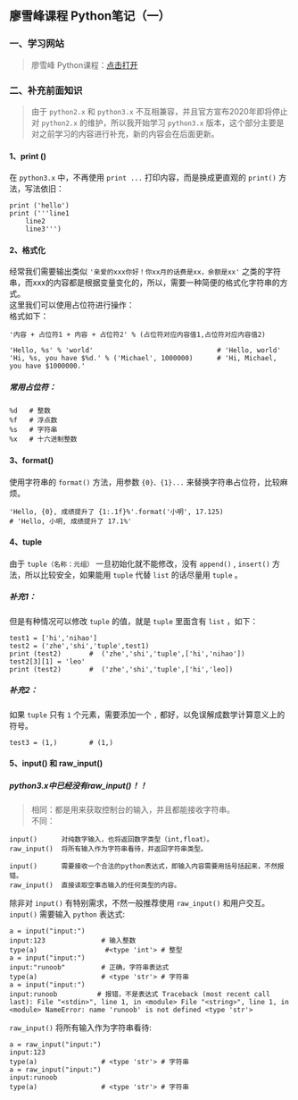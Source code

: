 ## 廖雪峰课程 Python笔记（一）
### 一、学习网站
>廖雪峰 Python课程：[点击打开](https://www.liaoxuefeng.com/wiki/0014316089557264a6b348958f449949df42a6d3a2e542c000/001431608990315a01b575e2ab041168ff0df194698afac000)

### 二、补充前面知识
>由于 `python2.x` 和 `python3.x` 不互相兼容，并且官方宣布2020年即将停止对 `python2.x` 的维护，所以我开始学习 `python3.x` 版本，这个部分主要是对之前学习的内容进行补充，新的内容会在后面更新。  

#### 1、print ()
在 `python3.x` 中，不再使用 `print ...` 打印内容，而是换成更直观的 `print()` 方法，写法依旧：   
```
print ('hello')
print ('''line1
    line2
    line3''')
```
#### 2、格式化
经常我们需要输出类似 `'亲爱的xxx你好！你xx月的话费是xx，余额是xx'` 之类的字符串，而xxx的内容都是根据变量变化的，所以，需要一种简便的格式化字符串的方式。   
这里我们可以使用占位符进行操作：  
格式如下：  
```
'内容 + 占位符1 + 内容 + 占位符2' % (占位符对应内容值1,占位符对应内容值2)
```
```
'Hello, %s' % 'world'                               # 'Hello, world'
'Hi, %s, you have $%d.' % ('Michael', 1000000)      # 'Hi, Michael, you have $1000000.'
```
##### 常用占位符：
```
%d   # 整数
%f   # 浮点数
%s   # 字符串
%x   # 十六进制整数
```

#### 3、format()
使用字符串的 `format()` 方法，用参数 `{0}、{1}...` 来替换字符串占位符，比较麻烦。   
```
'Hello, {0}, 成绩提升了 {1:.1f}%'.format('小明', 17.125)
# 'Hello, 小明, 成绩提升了 17.1%'
```

#### 4、tuple
由于 `tuple（名称：元组）` 一旦初始化就不能修改，没有 `append()` , `insert()` 方法，所以比较安全，如果能用 `tuple` 代替 `list` 的话尽量用 `tuple` 。  
##### 补充1：  
但是有种情况可以修改 `tuple` 的值，就是 `tuple` 里面含有 `list` ，如下：  
```
test1 = ['hi','nihao']
test2 = ('zhe','shi','tuple',test1)
print (test2)       #  ('zhe','shi','tuple',['hi','nihao'])
test2[3][1] = 'leo'
print (test2)       #  ('zhe','shi','tuple',['hi','leo])
```
##### 补充2：  
如果 `tuple` 只有 `1` 个元素，需要添加一个 `,` 都好，以免误解成数学计算意义上的符号。  
```
test3 = (1,)        # (1,)
```

#### 5、input() 和 raw_input()
##### python3.x中已经没有raw_input()！！

>相同：都是用来获取控制台的输入，并且都能接收字符串。  
>不同：  
```
input()      对纯数字输入，也将返回数字类型（int,float）。  
raw_input()  将所有输入作为字符串看待，并返回字符串类型。  
```
```
input()      需要接收一个合法的python表达式，即输入内容需要用括号括起来，不然报错。  
raw_input()  直接读取空事态输入的任何类型的内容。  
```
除非对 `input()` 有特别需求，不然一般推荐使用 `raw_input()` 和用户交互。  
`input()` 需要输入 `python` 表达式:
```
a = input("input:") 
input:123              # 输入整数 
type(a)                 #<type 'int'> # 整型
a = input("input:") 
input:"runoob"         # 正确，字符串表达式
type(a)                # <type 'str'> # 字符串 
a = input("input:") 
input:runoob          # 报错，不是表达式 Traceback (most recent call last): File "<stdin>", line 1, in <module> File "<string>", line 1, in <module> NameError: name 'runoob' is not defined <type 'str'>
```

`raw_input()` 将所有输入作为字符串看待:
```
a = raw_input("input:")
input:123
type(a)                # <type 'str'> # 字符串
a = raw_input("input:") 
input:runoob
type(a)                # <type 'str'> # 字符串
```